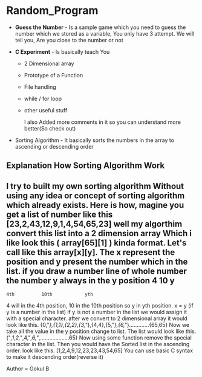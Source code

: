 # Random_Program

- **Guess the Number** - Is a sample game which you need to guess the number which we stored as a variable, You only have 3 attempt. We will tell you, Are you close to the number or not

- **C Experiment**  - Is basically teach You 
  - 2 Dimensional array
  - Prototype of a Function
  - File handling
  - while / for loop
  - other useful stuff
 
    I also Added more comments in it so you can understand more better(So check out)

- Sorting Algorithm  - It basically sorts the numbers in the array to ascending or descending order

## Explanation How Sorting Algorithm Work

I try to built my own sorting algorithm Without using any idea or concept of sorting algorithm which already exists.
Here is how,
magine you get a list of number like this [23,2,43,12,9,1,4,54,65,23] 
well my algorthim convert this list into a 2 dimension array Which i like look this ( array[65][1] ) kinda format.
Let's call like this array[x][y]. The x represent the position and y present the number which in the list.
if you draw a number line of whole number the number y always in the y position 
    4            10              y
------------------------------------------         
    4th          10th            yth
4 will in the 4th position, 10 in the 10th position so y in yth position.
x = y (if y is a number in the list)
if y is not a number in the list we would assign it with a special character.
after we convert to 2 dimensional array it would look like this.
{0,"*},{1,1},{2,2},{3,"*},{4,4},{5,"*},{6,"*}.............{65,65}
Now we take all the value in the y position change to list.
The list would look like this.
("*,1,2,"*,4,"*,6,"*,...................65}
Now using some function remove the special character in the list. Then you would have the Sorted list in the ascending order.
look like this.
[1,2,4,9,12,23,23,43,54,65]
You can use basic C syntax to make it descending order(reverse it)
        


Author = Gokul B
          
          
          
          
          
          
  
